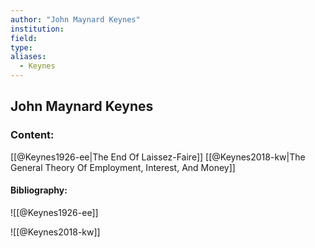 ```yaml
---
author: "John Maynard Keynes"
institution:
field:
type:
aliases:
  - Keynes
---
```


## John Maynard Keynes

### Content:
[[@Keynes1926-ee|The End Of Laissez-Faire]]
[[@Keynes2018-kw|The General Theory Of Employment, Interest, And Money]]

#### Bibliography:

![[@Keynes1926-ee]]

![[@Keynes2018-kw]]